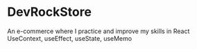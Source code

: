 # DevRockStore
An e-commerce where I practice and improve my skills in React 
UseContext, useEffect, useState, useMemo

